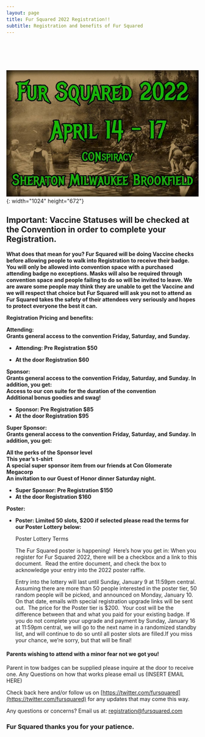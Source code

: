 ```yaml
---
layout: page
title: Fur Squared 2022 Registration!!
subtitle: Registration and benefits of Fur Squared
---
```


# &nbsp;

![](/uploads/photo-2021-12-15-20-54-37.jpg){: width="1024" height="672"}

## **Important: Vaccine Statuses will be checked at the Convention in order to complete your Registration.**

**What does that mean for you? Fur Squared will be doing Vaccine checks before allowing people to walk into Registration to receive their badge. You will only be allowed into convention space with a purchased attending badge no exceptions. Masks will also be required through convention space and people failing to do so will be invited to leave. We are aware some people may think they are unable to get the Vaccine and we will respect that choice but Fur Squared will ask you not to attend as Fur Squared takes the safety of their attendees very seriously and hopes to protect everyone the best it can.**

**Registration Pricing and benefits:**

**Attending:<br>Grants general access to the convention Friday, Saturday, and Sunday.**

* **Attending: Pre Registration $50**

* **At the door Registration $60**

**Sponsor:**<br>**Grants general access to the convention Friday, Saturday, and Sunday. In addition, you get:<br>Access to our con suite for the duration of the convention<br>Additional bonus goodies and swag\!**

* **Sponsor: Pre Registration $85 &nbsp;**
* **At the door Registration $95**

**Super Sponsor:**<br>**Grants general access to the convention Friday, Saturday, and Sunday. In addition, you get:**

**All the perks of the Sponsor level<br>This year’s t-shirt<br>A special super sponsor item from our friends at Con Glomerate Megacorp<br>An invitation to our Guest of Honor dinner Saturday night.**

* **Super Sponsor: Pre Registration $150 &nbsp;**
* **At the door Registration $160**

**Poster:**

* **Poster: Limited 50 slots, $200 if selected please read the terms for our Poster Lottery below:**

  Poster Lottery Terms

  The Fur Squared poster is happening\!&nbsp; Here’s how you get in: When you register for Fur Squared 2022, there will be a checkbox and a link to this document.&nbsp; Read the entire document, and check the box to acknowledge your entry into the 2022 poster raffle.

  Entry into the lottery will last until Sunday, January 9 at 11:59pm central.&nbsp; Assuming there are more than 50 people interested in the poster tier, 50 random people will be picked, and announced on Monday, January 10.&nbsp; On that date, emails with special registration upgrade links will be sent out.&nbsp; The price for the Poster tier is $200.&nbsp; Your cost will be the difference between that and what you paid for your existing badge.
  If you do not complete your upgrade and payment by Sunday, January 16 at 11:59pm central, we will go to the next name in a randomized standby list, and will continue to do so until all poster slots are filled.If you miss your chance, we’re sorry, but that will be final\!

#### Parents wishing to attend with a minor fear not we got you\!

Parent in tow badges can be supplied please inquire at the door to receive one. Any Questions on how that works please email us (INSERT EMAIL HERE)

Check back here and/or follow us on [https://twitter.com/fursquared](https://twitter.com/fursquared) for any updates that may come this way.

Any questions or concerns? Email us at: [registration@fursquared.com](mailto:registration@fursquared.com)

### Fur Squared thanks you for your patience.

